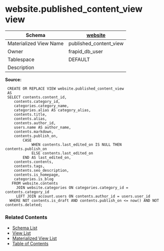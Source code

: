 # website.published_content_view view

| Schema | [website](../../schemas/website.md) |
| ------ | ----------------------------------------------- |
| Materialized View Name | published_content_view |
| Owner | frapid_db_user |
| Tablespace | DEFAULT |
| Description |  |

**Source:**

```plpgsql
 CREATE OR REPLACE VIEW website.published_content_view
 AS
 SELECT contents.content_id,
    contents.category_id,
    categories.category_name,
    categories.alias AS category_alias,
    contents.title,
    contents.alias,
    contents.author_id,
    users.name AS author_name,
    contents.markdown,
    contents.publish_on,
        CASE
            WHEN contents.last_edited_on IS NULL THEN contents.publish_on
            ELSE contents.last_edited_on
        END AS last_edited_on,
    contents.contents,
    contents.tags,
    contents.seo_description,
    contents.is_homepage,
    categories.is_blog
   FROM website.contents
     JOIN website.categories ON categories.category_id = contents.category_id
     LEFT JOIN account.users ON contents.author_id = users.user_id
  WHERE NOT contents.is_draft AND contents.publish_on <= now() AND NOT contents.deleted;
```


### Related Contents
* [Schema List](../../schemas.md)
* [View List](../../views.md)
* [Materialized View List](../../materialized-views.md)
* [Table of Contents](../../README.md)

